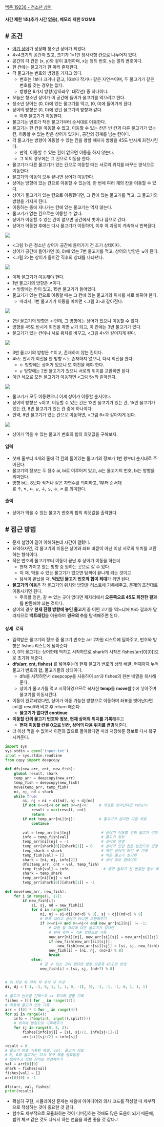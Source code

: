 [백준 19236 - 청소년 상어](https://www.acmicpc.net/problem/19236)

#### **시간 제한 1초(추가 시간 없음), 메모리 제한 512MB**

## **# 조건**

- [아기 상어](https://www.acmicpc.net/problem/16236)가 성장해 청소년 상어가 되었다.
- 4×4크기의 공간이 있고, 크기가 1×1인 정사각형 칸으로 나누어져 있다. 
- 공간의 각 칸은 (x, y)와 같이 표현하며, x는 행의 번호, y는 열의 번호이다. 
- 한 칸에는 물고기가 한 마리 존재한다.
- 각 물고기는 번호와 방향을 가지고 있다. 
	- 번호는 1보다 크거나 같고, 16보다 작거나 같은 자연수이며, 두 물고기가 같은 번호를 갖는 경우는 없다. 
	- 방향은 8가지 방향(상하좌우, 대각선) 중 하나이다.
- 오늘은 청소년 상어가 이 공간에 들어가 물고기를 먹으려고 한다. 
- 청소년 상어는 (0, 0)에 있는 물고기를 먹고, (0, 0)에 들어가게 된다. 
- 상어의 방향은 (0, 0)에 있던 물고기의 방향과 같다. 
	- 이후 물고기가 이동한다.
- 물고기는 번호가 작은 물고기부터 순서대로 이동한다. 
- 물고기는 한 칸을 이동할 수 있고, 이동할 수 있는 칸은 빈 칸과 다른 물고기가 있는 칸, 이동할 수 없는 칸은 상어가 있거나, 공간의 경계를 넘는 칸이다. 
- 각 물고기는 방향이 이동할 수 있는 칸을 향할 때까지 방향을 45도 반시계 회전시킨다. 
	- 만약, 이동할 수 있는 칸이 없으면 이동을 하지 않는다. 
	- 그 외의 경우에는 그 칸으로 이동을 한다.
- 물고기가 다른 물고기가 있는 칸으로 이동할 때는 서로의 위치를 바꾸는 방식으로 이동한다.
- 물고기의 이동이 모두 끝나면 상어가 이동한다. 
- 상어는 방향에 있는 칸으로 이동할 수 있는데, 한 번에 여러 개의 칸을 이동할 수 있다. 
- 상어가 물고기가 있는 칸으로 이동했다면, 그 칸에 있는 물고기를 먹고, 그 물고기의 방향을 가지게 된다. 
- 이동하는 중에 지나가는 칸에 있는 물고기는 먹지 않는다. 
- 물고기가 없는 칸으로는 이동할 수 없다. 
- 상어가 이동할 수 있는 칸이 없으면 공간에서 벗어나 집으로 간다. 
- 상어가 이동한 후에는 다시 물고기가 이동하며, 이후 이 과정이 계속해서 반복된다.
 
![](assets/Pasted%20image%2020230912155135.png)

- <그림 1>은 청소년 상어가 공간에 들어가기 전 초기 상태이다. 
- 상어가 공간에 들어가면 (0, 0)에 있는 7번 물고기를 먹고, 상어의 방향은 ↘이 된다. 
- <그림 2>는 상어가 들어간 직후의 상태를 나타낸다.

![](assets/Pasted%20image%2020230912155201.png)

- 이제 물고기가 이동해야 한다. 
- 1번 물고기의 방향은 ↗이다. 
- ↗ 방향에는 칸이 있고, 15번 물고기가 들어있다. 
- 물고기가 있는 칸으로 이동할 때는 그 칸에 있는 물고기와 위치를 서로 바꿔야 한다. 
	- 따라서, 1번 물고기가 이동을 마치면 <그림 3>과 같아진다.

![](assets/Pasted%20image%2020230912155237.png)

- 2번 물고기의 방향은 ←인데, 그 방향에는 상어가 있으니 이동할 수 없다. 
- 방향을 45도 반시계 회전을 하면 ↙가 되고, 이 칸에는 3번 물고기가 있다. 
- 물고기가 있는 칸이니 서로 위치를 바꾸고, <그림 4>와 같아지게 된다.

![](assets/Pasted%20image%2020230912155305.png)

- 3번 물고기의 방향은 ↑이고, 존재하지 않는 칸이다. 
- 45도 반시계 회전을 한 방향 ↖도 존재하지 않으니, 다시 회전을 한다. 
	- ← 방향에는 상어가 있으니 또 회전을 해야 한다. 
	- ↙ 방향에는 2번 물고기가 있으니 서로의 위치를 교환하면 된다. 
- 이런 식으로 모든 물고기가 이동하면 <그림 5>와 같아진다.

![](assets/Pasted%20image%2020230912155356.png)

- 물고기가 모두 이동했으니 이제 상어가 이동할 순서이다. 
- 상어의 방향은 ↘이고, 이동할 수 있는 칸은 12번 물고기가 있는 칸, 15번 물고기가 있는 칸, 8번 물고기가 있는 칸 중에 하나이다. 
- 만약, 8번 물고기가 있는 칸으로 이동하면, <그림 6>과 같아지게 된다.

![](assets/Pasted%20image%2020230912155418.png)

- 상어가 먹을 수 있는 물고기 번호의 합의 최댓값을 구해보자.

#### **입력**
- 첫째 줄부터 4개의 줄에 각 칸의 들어있는 물고기의 정보가 1번 행부터 순서대로 주어진다. 
- 물고기의 정보는 두 정수 ai, bi로 이루어져 있고, ai는 물고기의 번호, bi는 방향을 의미한다. 
- 방향 bi는 8보다 작거나 같은 자연수를 의미하고, 1부터 순서대로 ↑, ↖, ←, ↙, ↓, ↘, →, ↗ 를 의미한다.

#### **출력**
- 상어가 먹을 수 있는 물고기 번호의 합의 최댓값을 출력한다.

## **# 접근 방법**

- 문제 설명이 길어 이해하는데 시간이 걸렸다.
- 요약하자면, 각 물고기의 이동은 상어와 좌표 바깥이 아닌 이상 서로의 위치를 교환하는 형식이다.
- 작은 번호의 물고기부터 이동이 끝난 후 상어가 이동을 하는데
	- 현재 가지고 있는 방향 중 원하는 곳으로 갈 수 있다.
	- 이 때, 먹을 수 있는 물고기가 없으면 탐색이 끝나게 되는 것이고
	- 탐색이 끝났을 때, **먹었던 물고기 번호의 합이 최대**가 되면 된다.
- **물고기의 이동**은 각 물고기의 위치와 방향을 리스트에 기록해주고, 문제의 조건대로 이동시키면 된다.
	- 주의할 점은, 갈 수 있는 곳이 없다면 제자리에서 **오른쪽으로 45도 회전한 결과**를 반환해야 되는 것이다.
- 상어의 경우 **현재 진행 방향에 놓인 물고기** 중 어떤 고기를 먹느냐에 따라 결과가 달라지므로 **백트래킹**을 이용하여 **경우의 수**를 탐색해주면 된다.

### `상세 로직`

- 입력받은 물고기의 정보 중 물고기 번호는 arr 2차원 리스트에 담아주고, 번호와 방향은 fishes 리스트에 담아준다.
- 0, 0의 물고기는 상어한테 먹히고 시작하므로 shark의 시작은 fishes[arr[0][0]]으로 초기화 해준다.
- **dfs(arr, cnt, fishes)** 를 넣어주는데 현재 물고기 번호의 상태 배열, 현재까지 누적 물고기 번호의 합, 물고기들의 상태이다.
	- dfs를 시작하면서 deepcopy를 사용하여 arr과 fishes의 원본 배열을 복사해준다.
	- 상어가 물고기를 먹고 시작하였으므로 복사한 **temp**를 **move**함수에 넣어주며 물고기를 이동시킨다.
- 이동이 완료되었다면, 상어가 이동 가능한 방향으로 이동하며 좌표를 벗어난다면 cnt를 result와 비교 후 return 해준다.
	- **물고기가 없다면 continue**
- **이동할 칸의 물고기 번호와 정보, 현재 상어의 위치를 기록**해주고 
	- **현재 이동할 칸을 0으로 빈칸, 상어의 다음 위치를 변경**해준다.
- 더 이상 먹을 수 없어서 이전의 값으로 돌아왔다면 미리 저장해둔 정보로 다시 복구 시켜준다.

```python
import sys  
sys.stdin = open('input.txt')  
input = sys.stdin.readline  
from copy import deepcopy  
  
def dfs(new_arr, cnt, new_fish):  
    global result, shark  
    temp_arr = deepcopy(new_arr)  
    temp_fish = deepcopy(new_fish)  
    move(temp_arr, temp_fish)  
    ni, nj, nd = shark  
    while True:  
        ni, nj = ni + di[nd], nj + dj[nd]  
        if not 0<=ni<4 or not 0<=nj<4:     # 좌표를 벗어난다면 return  
            result = max(result, cnt)  
            return  
        if not temp_arr[ni][nj]:           # 물고기가 없다면 다음 좌표  
            continue  
  
        val = temp_arr[ni][nj]              # 상어가 이동할 칸의 물고기 번호  
        info = temp_fish[val]               # 물고기 정보  
        temp_arr[ni][nj] = -1               # 상어로 변경  
        temp_arr[shark[0]][shark[1]] = 0    # 상어가 있던 칸은 빈칸으로 변경  
        temp_shark = shark                  # 직전 상어가 있던 곳 기록  
        temp_fish[val] = []                 # 먹은 물고기 초기화  
        shark = [ni, nj, info[2]]           # 상어 정보 업데이트  
        dfs(temp_arr, cnt + val, temp_fish)  
        temp_fish[val] = info                # 재귀 돌리기 전 변경한 정보 복구하기  
        shark = temp_shark  
        temp_arr[ni][nj] = val  
        temp_arr[shark[0]][shark[1]] = -1  
  
def move(new_arr, new_fish):  
    for i in range(1, 17):  
        if new_fish[i]:  
            si, sj, nd = new_fish[i]  
            for d in range(8):  
                ni, nj = si+di[(nd+d) % 8], sj + dj[(nd+d) % 8]  
                # 좌표 내이고 상어가 아니면 교환해주기  
                if 0<=ni<4 and 0<=nj<4 and new_arr[ni][nj] != -1:  
                    # 교환 할 자리에 다른 물고기가 있다면  
                    # 현재 위치 + 기존 방향으로 기록                    
                    new_arr[ni][nj], new_arr[si][sj] = new_arr[si][sj], new_arr[ni][nj]  
                    if new_fish[new_arr[si][sj]]:  
                        new_fish[new_arr[si][sj]] = [si, sj, new_fish[new_arr[si][sj]][2]]  
                    new_fish[i] = [ni, nj, (nd+d) % 8]  
                    break  
            else:  
                # 갈 수 있는 곳이 없다면 방향 오른쪽 45도로 변경  
                new_fish[i] = [si, sj, (nd+7) % 8]  
  
  
# 위 좌상 좌 좌하 하 우하 우 우상  
di, dj = [-1, -1, 0, 1, 1, 1, 0, -1], [0, -1, -1, -1, 0, 1, 1, 1]  
  
# 물고기 번호를 인덱스로 => 위치와 방향 기록  
fishes = [[] for _ in range(17)]  
# 좌표에 물고기 번호 기록  
arr = [[0] * 4 for _ in range(4)]  
for si in range(4):  
    info = [*map(int, input().split())]  
    # 위치와 방향으로 기록해주기  
    for sj in range(0, 8, 2):  
        fishes[info[sj]] = [si, sj//2, info[sj+1]-1]  
        arr[si][sj//2] = info[sj]  
  
result = 0  
# 물고기 번호 기록한 배열, cnt, 물고기 정보  
# 0, 0의 물고기는 다시 복구 해줄 필요없음  
# 없애주고 정보 상어로 변경해주기  
val = arr[0][0]  
shark = fishes[val]  
fishes[val] = []  
arr[0][0] = -1  
  
dfs(arr, val, fishes)  
print(result)
```

- 확실히 구현, 시뮬레이션 문제는 처음에 아이디어와 의사 코드를 작성할 때 세부적으로 작성하는 것이 중요한 것 같다.
- 함수도 세부적으로 모듈화하는 것이 디버깅하는 것에도 많은 도움이 되기 때문에, 범위 체크 같은 것도 나눠서 하는 연습을 하면 좋을 것 같다..!